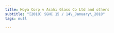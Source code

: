 ```yaml
---
title: Hoya Corp v Asahi Glass Co Ltd and others
subtitle: "[2010] SGHC 15 / 14\_January\_2010"
tags: null

---
```



